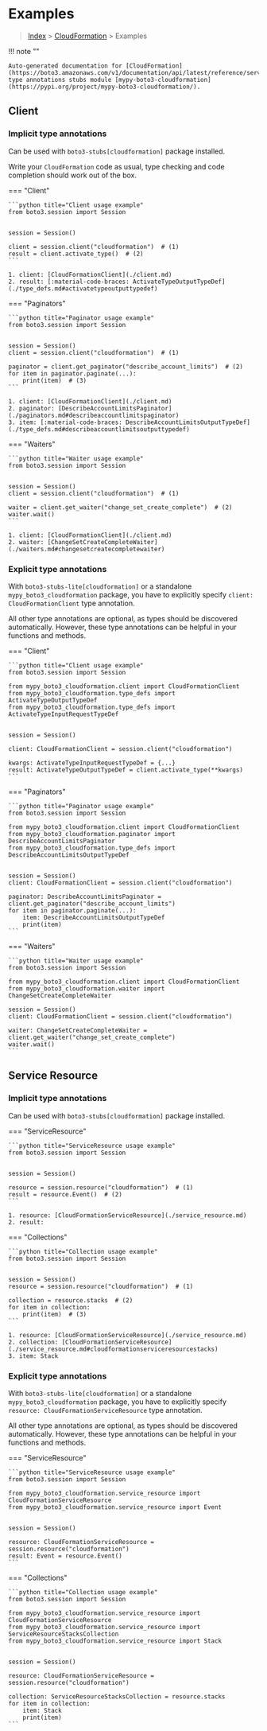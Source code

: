 # Examples

> [Index](../README.md) > [CloudFormation](./README.md) > Examples

!!! note ""

    Auto-generated documentation for [CloudFormation](https://boto3.amazonaws.com/v1/documentation/api/latest/reference/services/cloudformation.html#CloudFormation)
    type annotations stubs module [mypy-boto3-cloudformation](https://pypi.org/project/mypy-boto3-cloudformation/).

## Client

### Implicit type annotations

Can be used with `boto3-stubs[cloudformation]` package installed.

Write your `CloudFormation` code as usual,
type checking and code completion should work out of the box.


=== "Client"

    ```python title="Client usage example"
    from boto3.session import Session


    session = Session()

    client = session.client("cloudformation")  # (1)
    result = client.activate_type()  # (2)
    ```

    1. client: [CloudFormationClient](./client.md)
    2. result: [:material-code-braces: ActivateTypeOutputTypeDef](./type_defs.md#activatetypeoutputtypedef) 



=== "Paginators"

    ```python title="Paginator usage example"
    from boto3.session import Session


    session = Session()
    client = session.client("cloudformation")  # (1)

    paginator = client.get_paginator("describe_account_limits")  # (2)
    for item in paginator.paginate(...):
        print(item)  # (3)
    ```

    1. client: [CloudFormationClient](./client.md)
    2. paginator: [DescribeAccountLimitsPaginator](./paginators.md#describeaccountlimitspaginator)
    3. item: [:material-code-braces: DescribeAccountLimitsOutputTypeDef](./type_defs.md#describeaccountlimitsoutputtypedef) 



=== "Waiters"

    ```python title="Waiter usage example"
    from boto3.session import Session


    session = Session()
    client = session.client("cloudformation")  # (1)

    waiter = client.get_waiter("change_set_create_complete")  # (2)
    waiter.wait()
    ```

    1. client: [CloudFormationClient](./client.md)
    2. waiter: [ChangeSetCreateCompleteWaiter](./waiters.md#changesetcreatecompletewaiter)


### Explicit type annotations

With `boto3-stubs-lite[cloudformation]`
or a standalone `mypy_boto3_cloudformation` package, you have to explicitly specify `client: CloudFormationClient` type annotation.

All other type annotations are optional, as types should be discovered automatically.
However, these type annotations can be helpful in your functions and methods.


=== "Client"

    ```python title="Client usage example"
    from boto3.session import Session

    from mypy_boto3_cloudformation.client import CloudFormationClient
    from mypy_boto3_cloudformation.type_defs import ActivateTypeOutputTypeDef
    from mypy_boto3_cloudformation.type_defs import ActivateTypeInputRequestTypeDef


    session = Session()

    client: CloudFormationClient = session.client("cloudformation")

    kwargs: ActivateTypeInputRequestTypeDef = {...}
    result: ActivateTypeOutputTypeDef = client.activate_type(**kwargs)
    ```



=== "Paginators"

    ```python title="Paginator usage example"
    from boto3.session import Session

    from mypy_boto3_cloudformation.client import CloudFormationClient
    from mypy_boto3_cloudformation.paginator import DescribeAccountLimitsPaginator
    from mypy_boto3_cloudformation.type_defs import DescribeAccountLimitsOutputTypeDef


    session = Session()
    client: CloudFormationClient = session.client("cloudformation")

    paginator: DescribeAccountLimitsPaginator = client.get_paginator("describe_account_limits")
    for item in paginator.paginate(...):
        item: DescribeAccountLimitsOutputTypeDef
        print(item)
    ```



=== "Waiters"

    ```python title="Waiter usage example"
    from boto3.session import Session

    from mypy_boto3_cloudformation.client import CloudFormationClient
    from mypy_boto3_cloudformation.waiter import ChangeSetCreateCompleteWaiter

    session = Session()
    client: CloudFormationClient = session.client("cloudformation")

    waiter: ChangeSetCreateCompleteWaiter = client.get_waiter("change_set_create_complete")
    waiter.wait()
    ```



## Service Resource

### Implicit type annotations

Can be used with `boto3-stubs[cloudformation]` package installed.


=== "ServiceResource"

    ```python title="ServiceResource usage example"
    from boto3.session import Session


    session = Session()

    resource = session.resource("cloudformation")  # (1)
    result = resource.Event()  # (2)
    ```

    1. resource: [CloudFormationServiceResource](./service_resource.md)
    2. result: 



=== "Collections"

    ```python title="Collection usage example"
    from boto3.session import Session


    session = Session()
    resource = session.resource("cloudformation")  # (1)

    collection = resource.stacks  # (2)
    for item in collection:
        print(item)  # (3)
    ```

    1. resource: [CloudFormationServiceResource](./service_resource.md)
    2. collection: [CloudFormationServiceResource](./service_resource.md#cloudformationserviceresourcestacks)
    3. item: Stack


### Explicit type annotations

With `boto3-stubs-lite[cloudformation]`
or a standalone `mypy_boto3_cloudformation` package, you have to explicitly specify
`resource: CloudFormationServiceResource` type annotation.

All other type annotations are optional, as types should be discovered automatically.
However, these type annotations can be helpful in your functions and methods.



=== "ServiceResource"

    ```python title="ServiceResource usage example"
    from boto3.session import Session

    from mypy_boto3_cloudformation.service_resource import CloudFormationServiceResource
    from mypy_boto3_cloudformation.service_resource import Event


    session = Session()

    resource: CloudFormationServiceResource = session.resource("cloudformation")
    result: Event = resource.Event()
    ```



=== "Collections"

    ```python title="Collection usage example"
    from boto3.session import Session

    from mypy_boto3_cloudformation.service_resource import CloudFormationServiceResource
    from mypy_boto3_cloudformation.service_resource import ServiceResourceStacksCollection
    from mypy_boto3_cloudformation.service_resource import Stack


    session = Session()

    resource: CloudFormationServiceResource = session.resource("cloudformation")
    
    collection: ServiceResourceStacksCollection = resource.stacks
    for item in collection:
        item: Stack
        print(item)
    ```

